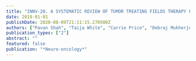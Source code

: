 ```yaml
---
title: "INNV-20. A SYSTEMATIC REVIEW OF TUMOR TREATING FIELDS THERAPY FOR PRIMARY FOR RECURRENT AND GLIOBLASTOMA"
date: 2019-01-01
publishDate: 2020-08-09T21:11:15.270500Z
authors: ["Pavan Shah", "Taija White", "Carrie Price", "Debraj Mukherjee"]
publication_types: ["2"]
abstract: ""
featured: false
publication: "*Neuro-oncology*"
---
```


